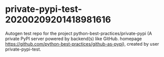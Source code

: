 # private-pypi-test-20200209201418981616
Autogen test repo for the project python-best-practices/private-pypi (A private PyPI server powered by backend(s) like GitHub. homepage https://github.com/python-best-practices/github-as-pypi), created by user private-pypi-test. 
